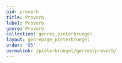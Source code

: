 ```yaml
---
pid: proverb
title: Proverb
label: Proverb
genre: Proverb
collection: genres_pieterbruegel
layout: genrepage_pieterbruegel
order: '05'
permalink: /pieterbruegel/genres/proverb/
---
```

